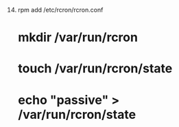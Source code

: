14. rpm add /etc/rcron/rcron.conf
    # mkdir /var/run/rcron
    # touch /var/run/rcron/state
    # echo "passive" > /var/run/rcron/state
